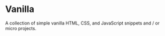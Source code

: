 # Vanilla

A collection of simple vanilla HTML, CSS, and JavaScript snippets and / or micro projects.
